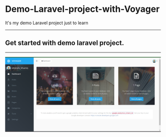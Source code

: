 # Demo-Laravel-project-with-Voyager
It's my demo Laravel project just to learn
___
## Get started with demo laravel project.
___
![screenshot](https://github.com/mstf-ai/img-folder/blob/main/Screenshot%202023-04-25%20032407.png?raw=true)
